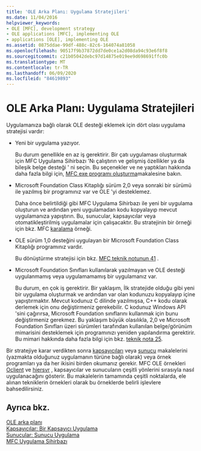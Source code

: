 ```yaml
---
title: 'OLE Arka Planı: Uygulama Stratejileri'
ms.date: 11/04/2016
helpviewer_keywords:
- OLE [MFC], development strategy
- OLE applications [MFC], implementing OLE
- applications [OLE], implementing OLE
ms.assetid: 0875ddae-99df-488c-82c6-164074a81058
ms.openlocfilehash: 90517f9b37872dd7de0ce1a2d08da94c93e6f8f8
ms.sourcegitcommit: c21b05042debc97d14875e019ee9d698691ffc0b
ms.translationtype: MT
ms.contentlocale: tr-TR
ms.lasthandoff: 06/09/2020
ms.locfileid: "84619893"
---
```

# <a name="ole-background-implementation-strategies"></a>OLE Arka Planı: Uygulama Stratejileri

Uygulamanıza bağlı olarak OLE desteği eklemek için dört olası uygulama stratejisi vardır:

- Yeni bir uygulama yazıyor.

   Bu durum genellikle en az iş gerektirir. Bir çatı uygulaması oluşturmak için MFC Uygulama Sihirbazı 'Nı çalıştırın ve gelişmiş özellikler ya da bileşik belge desteği ' ni seçin. Bu seçenekler ve ne yaptıkları hakkında daha fazla bilgi için, [MFC exe programı oluşturma](reference/mfc-application-wizard.md)makalesine bakın.

- Microsoft Foundation Class Kitaplığı sürüm 2,0 veya sonraki bir sürümü ile yazılmış bir programınız var ve OLE 'yi desteklemez.

   Daha önce belirtildiği gibi MFC Uygulama Sihirbazı ile yeni bir uygulama oluşturun ve ardından yeni uygulamadan kodu kopyalayıp mevcut uygulamanıza yapıştırın. Bu, sunucular, kapsayıcılar veya otomatikleştirilmiş uygulamalar için çalışacaktır. Bu stratejinin bir örneği için bkz. MFC [karalama](../overview/visual-cpp-samples.md) örneği.

- OLE sürüm 1,0 desteğini uygulayan bir Microsoft Foundation Class Kitaplığı programınız vardır.

   Bu dönüştürme stratejisi için bkz. [MFC teknik notunun 41](tn041-mfc-ole1-migration-to-mfc-ole-2.md) .

- Microsoft Foundation Sınıfları kullanılarak yazılmayan ve OLE desteği uygulanmamış veya uygulamamamış bir uygulamanız var.

   Bu durum, en çok iş gerektirir. Bir yaklaşım, İlk stratejide olduğu gibi yeni bir uygulama oluşturmak ve ardından var olan kodunuzu kopyalayıp içine yapıştırmaktır. Mevcut kodunuz C dilinde yazılmışsa, C++ kodu olarak derlemek için onu değiştirmeniz gerekebilir. C kodunuz Windows API 'sini çağırırsa, Microsoft Foundation sınıflarını kullanmak için bunu değiştirmeniz gerekmez. Bu yaklaşım büyük olasılıkla, 2,0 ve Microsoft Foundation Sınıfları üzeri sürümleri tarafından kullanılan belge/görünüm mimarisini desteklemek için programınızı yeniden yapılandırma gerektirir. Bu mimari hakkında daha fazla bilgi için bkz. [teknik nota 25](tn025-document-view-and-frame-creation.md).

Bir stratejiye karar verdikten sonra [kapsayıcıları](containers.md) veya [sunucu](servers.md) makalelerini (yazmakta olduğunuz uygulamanın türüne bağlı olarak) veya örnek programları ya da her ikisini birden okumanız gerekir. MFC OLE örnekleri [Oclient](../overview/visual-cpp-samples.md) ve [hiersvr](../overview/visual-cpp-samples.md) , kapsayıcılar ve sunucuların çeşitli yönlerini sırasıyla nasıl uygulanacağını gösterir. Bu makalelerin tamamında çeşitli noktalarda, ele alınan tekniklerin örnekleri olarak bu örneklerde belirli işlevlere bahsedilirsiniz.

## <a name="see-also"></a>Ayrıca bkz.

[OLE arka planı](ole-background.md)<br/>
[Kapsayıcılar: Bir Kapsayıcı Uygulama](containers-implementing-a-container.md)<br/>
[Sunucular: Sunucu Uygulama](servers-implementing-a-server.md)<br/>
[MFC Uygulama Sihirbazı](reference/mfc-application-wizard.md)
